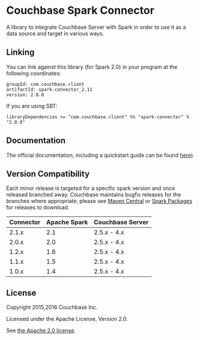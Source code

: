 # Couchbase Spark Connector

A library to integrate Couchbase Server with Spark in order to use it as a data source and target in various ways.

## Linking
You can link against this library (for Spark 2.0) in your program at the following coordinates:

```
groupId: com.couchbase.client
artifactId: spark-connector_2.11
version: 2.0.0
```

If you are using SBT:

```
libraryDependencies += "com.couchbase.client" %% "spark-connector" % "2.0.0"
```

## Documentation
The official documentation, including a quickstart guide can be found [here](http://developer.couchbase.com/documentation/server/current/connectors/spark-2.0/spark-intro.html)).

## Version Compatibility

Each minor release is targeted for a specific spark version and once released
branched away. Couchbase maintains bugfix releases for the branches where
appropriate, please see [Maven Central](http://search.maven.org/#search%7Cga%7C1%7Ccom.couchbase.client.spark) 
or [Spark Packages](http://spark-packages.org/package/couchbase/couchbase-spark-connector) for releases to download.

| Connector | Apache Spark | Couchbase Server |
| --------- | ------------ | ---------------- |
| 2.1.x     | 2.1          | 2.5.x - 4.x      |
| 2.0.x     | 2.0          | 2.5.x - 4.x      |
| 1.2.x     | 1.6          | 2.5.x - 4.x      |
| 1.1.x     | 1.5          | 2.5.x - 4.x      |
| 1.0.x     | 1.4          | 2.5.x - 4.x      |


## License
Copyright 2015,2016 Couchbase Inc.

Licensed under the Apache License, Version 2.0.

See [the Apache 2.0 license](http://www.apache.org/licenses/LICENSE-2.0).